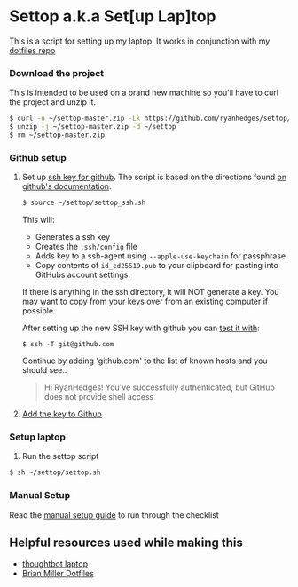 # Settop a.k.a Set[up Lap]top

This is a script for setting up my laptop. It works in conjunction with my
[dotfiles repo](https://github.com/RyanHedges/dotfiles)

### Download the project
This is intended to be used on a brand new machine so you'll have to curl the
project and unzip it.

```bash
$ curl -o ~/settop-master.zip -Lk https://github.com/ryanhedges/settop/archive/master.zip
$ unzip -j ~/settop-master.zip -d ~/settop
$ rm ~/settop-master.zip
```

### Github setup

1. Set up [ssh key for
github](https://help.github.com/articles/which-remote-url-should-i-use/#cloning-with-ssh-urls). The script is based on the directions found [on github's documentation](https://github.com/github/docs/blob/484596a3e1a0adf364f0560c6fce34d8823ea36f/content/authentication/connecting-to-github-with-ssh/generating-a-new-ssh-key-and-adding-it-to-the-ssh-agent.md).

   ```bash
   $ source ~/settop/settop_ssh.sh
   ```

   This will:
    * Generates a ssh key
    * Creates the `.ssh/config` file
    * Adds key to a ssh-agent using `--apple-use-keychain` for passphrase
    * Copy contents of `id_ed25519.pub` to your clipboard for pasting into GitHubs
      account settings.

   If there is anything in the ssh directory, it will NOT generate a key. You may want to copy from your keys over from an existing computer if possible.

    After setting up the new SSH key with github you can [test it
with](https://docs.github.com/en/authentication/connecting-to-github-with-ssh/testing-your-ssh-connection):
    ```
    $ ssh -T git@github.com
    ```
    Continue by adding 'github.com' to the list of known hosts and you should
see..
    > Hi RyanHedges! You've successfully authenticated, but GitHub does not
    > provide shell access

2. [Add the key to
Github](https://help.github.com/articles/adding-a-new-ssh-key-to-your-github-account/)

### Setup laptop

1. Run the settop script

  ```bash
  $ sh ~/settop/settop.sh
  ```

### Manual Setup

Read the [manual setup guide](manual_setup.md) to run through the checklist

## Helpful resources used while making this
- [thoughtbot laptop](https://github.com/thoughtbot/laptop)
- [Brian Miller Dotfiles](https://github.com/BRIMIL01/dotfiles)
